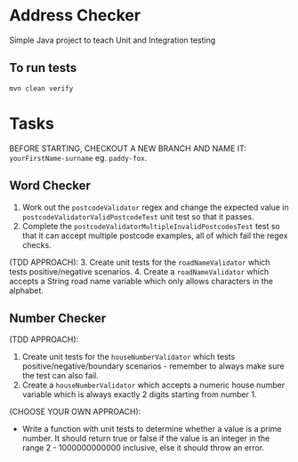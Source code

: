 # Address Checker
Simple Java project to teach Unit and Integration testing

## To run tests
`mvn clean verify`

# Tasks
BEFORE STARTING, CHECKOUT A NEW BRANCH AND NAME IT: `yourFirstName-surname` eg. `paddy-fox`.

## Word Checker
1. Work out the `postcodeValidator` regex and change the expected value in `postcodeValidatorValidPostcodeTest` unit test so that it passes.
2. Complete the `postcodeValidatorMultipleInvalidPostcodesTest` test so that it can accept multiple postcode examples, all of which fail the regex checks.

(TDD APPROACH):
3. Create unit tests for the `roadNameValidator` which tests positive/negative scenarios.
4. Create a `roadNameValidator` which accepts a String road name variable which only allows characters in the alphabet.

## Number Checker
(TDD APPROACH):
1. Create unit tests for the `houseNumberValidator` which tests positive/negative/boundary scenarios - remember to always make sure the test can also fail.
2. Create a `houseNumberValidator` which accepts a numeric house number variable which is always exactly 2 digits starting from number 1.

(CHOOSE YOUR OWN APPROACH):
- Write a function with unit tests to determine whether a value is a prime number. 
It should return true or false if the value is an integer in the range 2 - 1000000000000 inclusive, else it should throw an error.
